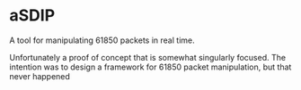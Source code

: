 # aSDIP
A tool for manipulating 61850 packets in real time.

Unfortunately a proof of concept that is somewhat singularly focused. The intention was to design a framework for 61850 packet manipulation, but that never happened


